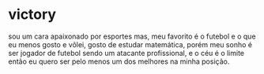 # victory
sou um cara apaixonado por esportes mas, meu favorito é o futebol e o que eu menos gosto e vôlei, gosto de estudar matemática, porém meu sonho é ser jogador de futebol sendo um atacante profissional, e o céu é o limite então eu quero ser pelo menos um dos melhores na minha posição.   

